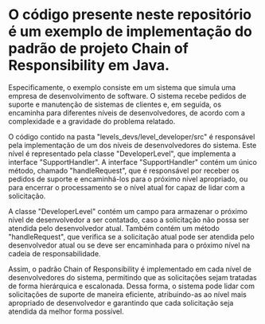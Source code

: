 # O código presente neste repositório é um exemplo de implementação do padrão de projeto Chain of Responsibility em Java.

Especificamente, o exemplo consiste em um sistema que simula uma empresa de desenvolvimento de software. O sistema recebe pedidos de suporte e manutenção de sistemas de clientes e, em seguida, os encaminha para diferentes níveis de desenvolvedores, de acordo com a complexidade e a gravidade do problema relatado.

O código contido na pasta "levels_devs/level_developer/src" é responsável pela implementação de um dos níveis de desenvolvedores do sistema. Este nível é representado pela classe "DeveloperLevel", que implementa a interface "SupportHandler". A interface "SupportHandler" contém um único método, chamado "handleRequest", que é responsável por receber os pedidos de suporte e encaminhá-los para o próximo nível apropriado, ou para encerrar o processamento se o nível atual for capaz de lidar com a solicitação.

A classe "DeveloperLevel" contém um campo para armazenar o próximo nível de desenvolvedor a ser contatado, caso a solicitação não possa ser atendida pelo desenvolvedor atual. Também contém um método "handleRequest", que verifica se a solicitação atual pode ser atendida pelo desenvolvedor atual ou se deve ser encaminhada para o próximo nível na cadeia de responsabilidade.

Assim, o padrão Chain of Responsibility é implementado em cada nível de desenvolvedores do sistema, permitindo que as solicitações sejam tratadas de forma hierárquica e escalonada. Dessa forma, o sistema pode lidar com solicitações de suporte de maneira eficiente, atribuindo-as ao nível mais apropriado de desenvolvedor e garantindo que cada solicitação seja atendida da melhor forma possível.